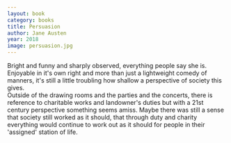 ```yaml
---
layout: book
category: books
title: Persuasion
author: Jane Austen
year: 2018
image: persuasion.jpg
---
```

Bright and funny and sharply observed, 
everything people say she is.  Enjoyable 
in it's own right and more than just a 
lightweight comedy of manners, it's still 
a little troubling how shallow a 
perspective of society this gives.  
Outside of the drawing rooms and the 
parties and the concerts, there is 
reference to charitable works and 
landowner's duties but with a 21st 
century perspective something seems 
amiss.  Maybe there was still a sense 
that society still worked as it should, 
that through duty and charity everything 
would continue to work out as it should 
for people in their 'assigned' station of 
life.

